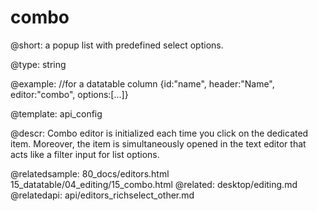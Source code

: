 combo
=============


@short: a popup list with predefined select options. 
	

@type: string

@example:
//for a datatable column
{id:"name", header:"Name", editor:"combo", options:[...]}


@template:	api_config

@descr: Combo editor is initialized each time you click on the dedicated item. Moreover, the item is simultaneously opened in the text editor that acts like a filter input for list options. 

@relatedsample:
	80_docs/editors.html
    15_datatable/04_editing/15_combo.html
@related:
	desktop/editing.md
@relatedapi:
	api/editors_richselect_other.md
    
    



